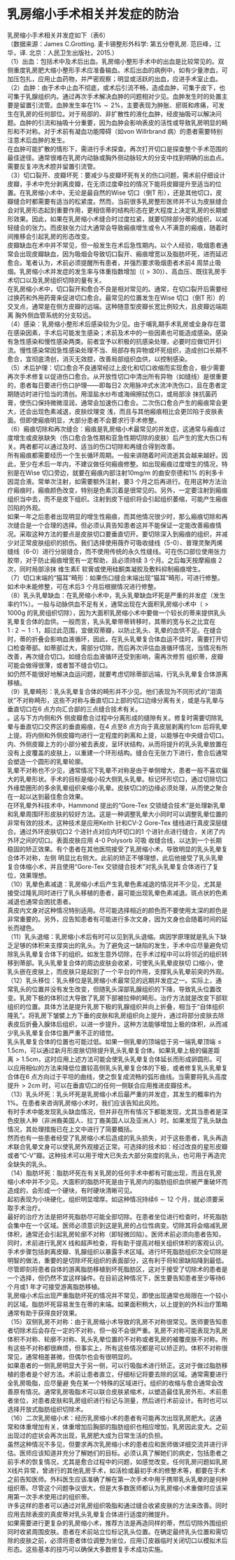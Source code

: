 # 乳房缩小手术相关并发症的防治  
乳房缩小手术相关并发症如下（表6）  
（数据来源：James C.Grotting. 麦卡锡整形外科学: 第五分卷乳房. 范巨峰，江华，译. 北京：人民卫生出版社，2015.）  
（1）出血：包括术中及术后出血。乳房缩小整形手术中的出血是比较常见的。双侧重度乳房肥大缩小整形手术应准备输血。术后出血的病例中，如有少量渗血，可加压包扎，应用止血药物，并严密观察；明显或活跃的出血，应进手术室止血。  
（2）血肿：由于术中止血不彻底，或术后引流不畅，造成血肿，可集于皮下，也可集于乳腺组织内。通过再次手术解决血肿的问题相对少见。血肿发生时的处置主要是留置引流管。血肿发生率在$1\%\sim2\%$，主要表现为肿胀、瘀斑和疼痛，可发生在乳房的任何部位。对于局部的、非扩散性的液化血肿，经皮抽吸可以解决问题。血肿的引流和抽吸十分重要，因为血肿会影响表皮的活性或导致乳房明显的畸形和不对称。对于术前有凝血功能障碍（如von Willrbrand 病）的患者需要特别注意术后血肿的发生。  
在血肿可能扩散的情形下，需进行手术探查。再次打开切口是探查整个手术范围的最佳途径。通常很难在乳房内动脉或胸外侧动脉较大的分支中找到明确的出血点。需要反复冲洗术腔并留置引流管。  
（3）切口裂开、皮瓣坏死：要减少与皮瓣坏死有关的伤口问题，需术前仔细设计皮瓣，手术中充分剥离皮瓣，在无须过度牵拉的情况下能将皮瓣提升至适当的位置。在乳房缩小术中，无论是最自然的Wise 切口（倒T 形），还是其他切口，皮瓣缝合时都需要有适当的松紧度。然而，当前很多乳房整形医师并不认为皮肤缝合会对乳房形态起到重要作用，更相信蒂的结构形态在更大程度上决定乳房的长期塑形效果。因此，如果在乳房缩小术缝合时过度拉紧，就要切除部分蒂的组织，以减轻缝合的张力。而皮肤张力过大通常会导致瘢痕增生或令人不满意的瘢痕，随着时间推移会引起乳房的形态改变。  
皮瓣缺血在术中并不常见，但一般发生在术后急性期内。以个人经验，吸烟患者通常会出现皮瓣缺血，因为吸烟会导致切口裂开、瘢痕增宽以及脂肪坏死，进而延迟愈合。笔者认为，术前必须提醒所有患者，并强烈要求吸烟患者术前4 周禁止吸烟。乳房缩小术并发症的发生率与体重指数增加（$(>30)$）、高血压、既往乳房手术切口以及乳房组织切除的量有关。  
在乳房缩小术中，切口裂开和愈合不良是相对常见的。通常，在切口裂开后需要经过换药和外用药膏来促进切口愈合。最常见的位置发生在Wise 切口（倒T 形）的交叉点，通常是在侧方皮瓣的远端。这种随意型皮瓣长宽比例较大，且皮瓣远端距离 胸外侧血管系统的分支较远。  
（4）感染：乳房缩小整形术后感染较为少见。由于哺乳期手术乳房或全身存在潜在感染因素，手术后可能发生感染；术前及术中的一些因素也可能造成感染。感染有急性感染和慢性感染两类。前者宜予以积极的抗感染处理，必要时应做切开引流。慢性感染常因急性感染处理不当、局部存有异物或坏死组织，造成创口长期不愈合，宜彻底清创，消灭无效腔，改善局部组织血供，以控制感染。  
（5）术后护理：切口愈合不良通常经过上皮化和切口收缩而实现愈合，极少需要再次手术修复以促进伤口愈合。从开放性切口中清出所有异物（如缝线）是很重要的，患者每日要进行伤口护理——即每日2 次用脉冲式水流冲洗伤口，且在患者定期随访时进行恰当的清创。用湿盐水纱布或海绵擦拭伤口，或局部涂 抹抗菌药膏，使伤口保持微微湿润，通常会加速伤口愈合。二次伤口愈合产生的瘢痕常会更大，还会出现色素减退，皮肤纹理变 浅，而且与其他瘢痕相比会更凹陷于皮肤表面。但即使瘢痕明显，大部分患者不会要求行手术修整。  
（6）瘢痕切除和再次缝合：瘢痕是乳房缩小术最常见的并发症，这通常与瘢痕过度增生或皮肤缺失（伤口愈合急性期和亚急性期切除的皮肤）后产生的宽大伤口有关。两者都可以通过及时、适当的伤口切除和再缝合得到改善。  
所有瘢痕都需要经历一个生长循环周期。一般来讲随着时间流逝其会越来越好。因此，至少在术后一年内，不建议做任何瘢痕修整。如出现瘢痕过度增生的情况，特别是在Wise 切口旁边，就要在瘢痕内部注射$10\mathrm{mg/m}$ 的曲安奈德和$1\%$ 的利多卡因混合液。常单次注射，如需要额外注射，要3 个月之后再进行。在用这种方法治疗瘢痕时，瘢痕颜色改变，特别是色素沉着是很常见的。另外，一定要注射到瘢痕组织当中去，而不是皮下组织。注射到皮下组织将会引起组织萎缩，可能产生瘢痕凹陷的外观。  
如果一年之后患者出现明显的增生性瘢痕，而其他情况很少时，那么瘢痕切除和再次缝合是一个合理的选择。但必须认真告知患者这并不能保证一定能改善瘢痕情况。采取这种方法的要点是皮肤切口要垂直切开。要切除深入到瘢痕的组织，并减少对正常皮肤组织的损伤。我们选择使用薇乔可吸收缝线（5-0）、普理灵聚丙烯缝线（6-0）进行分层缝合，而不使用传统的永久性缝线。可在伤口部位使用张力胶带，对于防止瘢痕增宽有一定帮助，且必须持续 3  个月。之后每天按摩瘢痕 2  次，同时局部涂抹 维生素E 软膏或使用硅酮类凝胶及敷料抑制瘢痕增生。  
（7）切口末端的“猫耳”畸形：如果伤口缝合末端出现“猫耳”畸形，可进行修整。如术中未能修整，可在术后3 个月后根据情况进行修整。  
（8）乳头乳晕缺血：在乳房缩小术中，乳头乳晕缺血坏死是严重的并发症（发生率约$1\%$）。一般与动脉供血不足有关，通常出现在大面积乳房缩小术中（$>1000\mathrm{g}$ 的乳房组织切除），因为大面积乳房缩小术中要做一个较长的蒂来提供乳头乳晕复合体的血供。一般而言，乳头乳晕带蒂转移时，其蒂的宽与长之比宜在$1~:~2\sim1~:~1$，超过此范围，宜做双蒂瓣，以防止乳头、乳晕的血供不足。在缝合时，蒂的折叠会影响血液循环，因此，在乳头乳晕复合体血运不佳时，需要打开切口检查蒂部。如蒂部过大，需部分切除，而后再次评估血液循环情况，当情况有所改善，再次缝合切口。如缝合后血液循环还受到影响，需再次修剪 组织蒂，皮瓣可能会做得很薄，或者暂不缝合切口。  
如仍然不能很好地解决血运问题，就要考虑切除蒂部远端，行乳头乳晕复合体游离移植。  
（9）乳晕畸形：乳头乳晕复合体的畸形并不少见。他们表现为不同形式的“泪滴状”不对称畸形，这些不对称与垂直切口上部的切口边缘分离有关，或是与乳晕与垂直切口在6 点方向汇合部的三点缝合技术有关。  
。这与下方内侧和外 侧皮瓣愈合过程中分离形成的缝隙有关。修复时需要切除乳晕与垂直切口交界区的垂直瘢痕，在4 点至8 点方向于真皮层剥离约1cm 后将乳晕上提。将内侧和外侧皮瓣均进行一定程度的剥离和上提，以能够在中央缝合切口。内、外侧皮瓣上方的小部分被去表皮，呈环状结构，从而将提升的乳头乳晕放置在没有上皮覆盖的皮肤上，以重建一个环形结构。缝合在无张力下进行，愈合后通常会塑造一个圆形的乳晕轮廓。  
乳晕不对称也不少见，通常情况下乳晕不对称是由于单侧增大，患者一般不喜欢偏大的乳晕形状。手术的目标是缩小较大侧乳头乳晕。标记环形切口，通过切除切口外缘垫圈形的多余乳晕组织来缩小乳晕。皮肤切口的边缘必须处理，从而使之聚合在一起以达到最佳愈合效果。  
在环乳晕外科技术中，Hammond 提出的“Gore-Tex 交锁缝合技术”是处理新乳晕和乳晕周围环形皮肤的较好方法。这是一种调整乳晕大小同时可以调整乳晕位置的非常有效的技术。这种技术是应用Keith 针和CV-2 Gore-Tex 缝线进行真皮深层缝合。通过外环皮肤切口2 个进针点对应内环切口的1 个进针点进行缝合，关闭了内外环之间的切口。表面皮肤应用 4-0 Polysorb  可吸 收缝合线，以达到一个长期稳固的矫正效果。有个患者在其他医院接受了乳房缩小术，导致明显的乳头乳晕复合体不对称，左侧 明显比右侧大。此前的矫正不够理想，此后他接受了乳头乳晕复合体缩小术，并且使用“Gore-Tex 交锁缝合技术”对乳头乳晕复合体进行了复位，效果理想。  
（10）乳晕色素减退：乳房缩小术后产生乳晕色素减退的情况并不少见，尤其是接受过隆乳同时进行了乳头移植的患者，最可能出现乳晕色素减退。斑点状的色素减退也通常会困扰患者。  
真皮内文身对这种情况特别适用。尽可能选择相近的颜色而不要使用太深的颜色是非常重要的。另外，应告知患者有可能进行多次文身，因为文身也会随着时间的延长而褪色。  
（11）乳头退缩：乳房缩小术后有时可以见到乳头退缩。病因学原理就是乳头下缺乏足够的体积来支撑突出的乳头。为了避免这一缺陷的发生，手术中应尽量避免切除乳头乳晕复合体下的组织。如发生意外切除，在手术过程中可以将邻近的组织转移到蒂部。乳头乳晕复合体的周边皮肤会收紧，可使乳头乳晕皮肤切 口缩小，使乳头嵌在皮肤上，而皮肤只是起到了一个平台的作用，支撑乳头乳晕前突的外观。  
（12）乳头移位：乳头移位是乳房缩小术最常见的远期并发症之一。实际上，通常乳头的位置并没有发生改变，但随乳头深部乳腺组织的下降，导致乳头位置改变。乳房下极的体积过大导致了乳房下部被拉伸的畸形。治疗方法就是改变下部软组织的位置。具体方法是提升乳房下极的乳腺组织并向上折叠，相当于“自体组织隆乳”。将乳房下皱襞上方下垂的皮肤和乳房组织向上提升，通过将部分皮肤去除表皮后折叠入腺体后组织，以进一步提升。这种方法能够增加上极的体积，从而减少乳头乳晕复合体位置严重不正的错觉。  
乳头乳晕复合体的位置也可能过低。如果一侧乳晕的顶端低于另一端乳晕顶端$\leqslant1.5\mathrm{cm}$，可以通过新月形皮肤切除提升乳头乳晕复合体。如果乳晕上极的偏差距离$>1.5\mathrm{cm}$，这时应用上述方法可能会使乳头乳晕复合体延长而形成卵圆形。可以应用相似的方法来降低位置较高侧乳头乳晕复合体的下极，或者修复乳头乳晕复合体在6 点方向过于平坦的曲线，使之恢复成流畅的弧形曲线。当需要将乳头高度提升$>2\mathrm{cm}$ 时，可以在垂直切口的任何一侧联合应用推进皮瓣技术。  
（13）乳头坏死：乳头坏死是乳房缩小术后最严重的并发症，其发生的概率约为$1\%$。在患者来咨询乳房缩小术时，我们应该告知此风险。  
有时手术中能发现乳头缺血情况，但并非在所有情况下都能发现，尤其当患者是深色皮肤人种（非洲裔美国人、拉丁裔美国人以及亚洲人）时。如果发现了乳头缺血情况，其处理措施已在上文中进行了简要概括。  
然而也有一些患者经受了乳房缩小术后造成的乳头损失，对于这些患者，乳头再造术联合乳晕文身可以使乳房外观接近正常。可选择的技术如：经过改良的星形皮瓣或者“C-V”瓣。这种技术可以用于增大已失去大部分突度的乳头，也可用于再造完全缺失的乳头。  
（14）脂肪坏死：脂肪坏死在有关乳房的任何手术中都有可能出现，而且在乳房缩小术中并不少见。大面积的脂肪坏死是由于乳房内的脂肪组织血供被严重破坏而造成的，会形成一个硬块，有时硬块清晰可见。  
起初表现为小块硬化，组织明显增厚。如这种情况持续$6\sim12$ 个月，就必须要采取手术治疗。  
最好的治疗方法是把坏死脂肪尽可能全部切除。在患者坐位进行检查时，坏死脂肪会集中在一个区域。医师必须意识到这是乳房的占位性病变。切除其将会缩减乳房体积，通常还会引起乳房轮廓不对称（即轻微凹陷）。医师术前必须向患者告知，同时，术前进行乳房X 线和超声检查，将有助于提高对相关组织体积的客观认识。  
手术步骤包括剥离皮瓣、乳腺组织以暴露手术区域。进行坏死脂肪组织次全切除是明智的做法，重要的是切除坏死组织的表面部分，这有利于将轮廓缺陷降到最低。  
尽管即刻将患者自体的游离脂肪移植到坏死脂肪区，这对于接受了切除术的患者是一个选择，但仍然不宜这样操件。在目前这种情况下，医生要告知患者至少等待6 个月或1 年才可接受游离脂肪移植。  
乳房缩小术后出现严重脂肪坏死的情况并不常见，即使出现通常也局限在一个较小的区域。脂肪坏死容易发生在蒂的末端。如果面积稍大，以上提到的外科治疗策略通常有助于获得良好效果。  
（15）双侧乳房不对称：由于乳房缩小术导致的乳房不对称很常见。医师要告知患者切除术后会存在一定的不对称，但一般不会很严重。乳房不对称可能表现为乳房体积不对称、轮廓不对称、乳头乳晕位置的不对称或者乳房的被覆皮肤不对称。所有这些不对称都很麻烦，但事实上，所有这些情况都是可以矫正的。体积不对称很常见，通常相差甚微，但偶尔也会有很明显的。  
如果患者的一侧乳房明显大于另一侧，可以行吸脂术进行矫正。这对于做过脂肪移植的患者是个好方法。术前让患者直立，仔细标记将要去除的区域。通常需要进行全乳房吸脂，应尽量避 免在某一个特殊的区域进行。组织的收缩与愈合通常会改善原有情况。通常乳房吸脂术可以联合皮肤紧缩术，以塑造最佳乳房外形。术前患者坐位，对患者皮肤和乳房组织进行标记与测量，然后进行术前设计。有时也可以选择开放式脂肪组织切除术。  
（16）二次乳房缩小术：经历乳房缩小术的患者有可能再次出现乳房肥大。这通常和体重增加有关，体重增加后胸部的脂肪组织也相应增加，乳房因此变大。之前出现过的症状会再次出现，乳房肥大成为日常生活的负担。  
虽然这种情况不多见，但要求再次乳房缩小术的患者应和医师做详细交流并进行评估。医师应该知道并充分了解她们的目标。必须认真了解她们的病史，包括患者之前手术的恢复情况，尤其是愈合过程中的问题，如感觉改变。任何乳房问题如乳房X线片异常，曾进行的其他乳房手术，如活检或最初手术的修整术等，都要在手术之前告知医师。外科医生应该准确了解在第一次手术中用于携带乳头乳晕的是何种组织蒂。尽管这个问题争议很大，但是大多数医师都认为乳房缩小术重做时应该采用第一次手术使用过的组织蒂。  
许多这样的患者可以通过对乳房组织吸脂和通过缝合收紧皮肤的方法来改善。同时应用去除表皮的真皮蒂对乳头乳晕复合体进行适度的微提升。  
如果需要进行更复杂的乳房缩小术，推荐方法是再造同样的蒂，然后切除外围组织同时收紧周围皮肤。患者在术前站立位标记乳头位置。在确定最终乳头位置和需切除的皮肤之前，必须将患者体位调整为坐位，应用订皮器临时关闭切口以模拟术后形态。这些基本的技巧可以确保大多数修复手术成功实施。  
